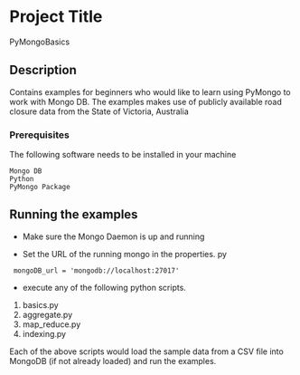 # Project Title
PyMongoBasics

## Description
Contains examples for beginners who would like to learn using PyMongo to work with Mongo DB. 
The examples makes use of publicly available road closure data from the State of Victoria, Australia

### Prerequisites
The following software needs to be installed in your machine

```
Mongo DB
Python
PyMongo Package
```

## Running the examples

* Make sure the Mongo Daemon is up and running 

* Set the URL of the running mongo in the properties. py
```
 mongoDB_url = 'mongodb://localhost:27017'
```

* execute any of the following python scripts.
1. basics.py
2. aggregate.py
3. map_reduce.py
4. indexing.py

Each of the above scripts would load the sample data from a CSV file into MongoDB (if not already loaded) and run the examples.
